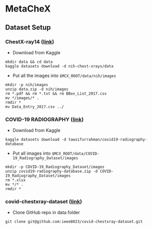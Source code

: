 # MetaCheX

## Dataset Setup
### ChestX-ray14 ([link](https://www.kaggle.com/nih-chest-xrays/data))
- Download from Kaggle

```
mkdir data && cd data
kaggle datasets download -d nih-chest-xrays/data
```

- Put all the images into `$MCX_ROOT/data/nih/images`

```
mkdir -p nih/images
unzip data.zip -d nih/images
rm *.pdf && rm *.txt && rm BBox_List_2017.csv
mv */images/* .
rmdir *
mv Data_Entry_2017.csv ../
```

### COVID-19 RADIOGRAPHY ([link](https://www.kaggle.com/tawsifurrahman/covid19-radiography-database))
- Download from Kaggle
```
kaggle datasets download -d tawsifurrahman/covid19-radiography-database
```

- Put all images into `$MCX_ROOT/data/COVID-19_Radiography_Dataset/images`
```
mkdir -p COVID-19_Radiography_Dataset/images
unzip covid19-radiography-database.zip -d COVID-19_Radiography_Dataset/images
rm *.xlsx
mv */* .
rmdir *
```

### covid-chestxray-dataset ([link](https://github.com/ieee8023/covid-chestxray-dataset.git))
- Clone GitHub repo in data folder

```
git clone git@github.com:ieee8023/covid-chestxray-dataset.git
```
